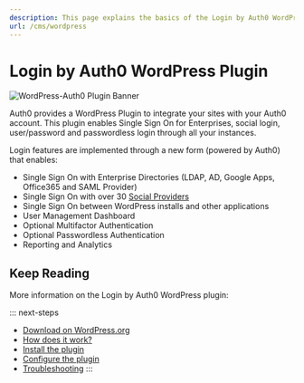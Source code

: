 ```yaml
---
description: This page explains the basics of the Login by Auth0 WordPress plugin.
url: /cms/wordpress
---
```

# Login by Auth0 WordPress Plugin

![WordPress-Auth0 Plugin Banner](/media/articles/cms/wordpress/wordpress-plugin-banner.png)

Auth0 provides a WordPress Plugin to integrate your sites with your Auth0 account. This plugin enables Single Sign On for Enterprises, social login, user/password and passwordless login through all your instances.

Login features are implemented through a new form (powered by Auth0) that enables:

- Single Sign On with Enterprise Directories (LDAP, AD, Google Apps, Office365 and SAML Provider)
- Single Sign On with over 30 [Social Providers](/identityproviders)
- Single Sign On between WordPress installs and other applications
- User Management Dashboard
- Optional Multifactor Authentication
- Optional Passwordless Authentication
- Reporting and Analytics


## Keep Reading

More information on the Login by Auth0 WordPress plugin:

::: next-steps
* [Download on WordPress.org](https://wordpress.org/plugins/auth0/)
* [How does it work?](/cms/wordpress/how-does-it-work)
* [Install the plugin](/cms/wordpress/installation)
* [Configure the plugin](/cms/wordpress/configuration)
* [Troubleshooting](/cms/wordpress/troubleshoot)
:::
